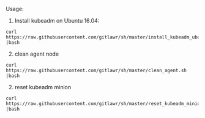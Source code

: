 Usage:
    
1. Install kubeadm on Ubuntu 16.04: 
```
curl https://raw.githubusercontent.com/gitlawr/sh/master/install_kubeadm_ubuntu16.sh |bash
```
2. clean agent node
```
curl https://raw.githubusercontent.com/gitlawr/sh/master/clean_agent.sh |bash
```
2. reset kubeadm minion
```
curl https://raw.githubusercontent.com/gitlawr/sh/master/reset_kubeadm_minion.sh |bash
```

 
